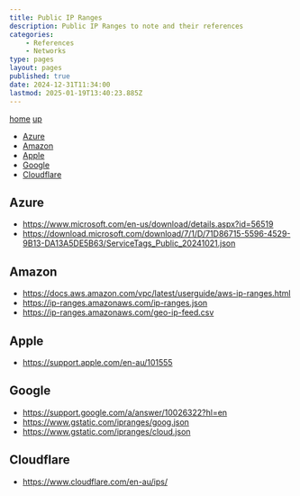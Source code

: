 ```yaml
---
title: Public IP Ranges
description: Public IP Ranges to note and their references
categories:
    - References
    - Networks
type: pages
layout: pages
published: true
date: 2024-12-31T11:34:00
lastmod: 2025-01-19T13:40:23.885Z
---
```


[home](/) [up](./)
<!--- cSpell:disable --->
* [Azure](#azure)
* [Amazon](#amazon)
* [Apple](#apple)
* [Google](#google)
* [Cloudflare](#cloudflare)
<!--- cSpell:enable --->

## Azure

* <https://www.microsoft.com/en-us/download/details.aspx?id=56519>
* <https://download.microsoft.com/download/7/1/D/71D86715-5596-4529-9B13-DA13A5DE5B63/ServiceTags_Public_20241021.json>

## Amazon

* <https://docs.aws.amazon.com/vpc/latest/userguide/aws-ip-ranges.html>
* <https://ip-ranges.amazonaws.com/ip-ranges.json>
* <https://ip-ranges.amazonaws.com/geo-ip-feed.csv>

## Apple

* <https://support.apple.com/en-au/101555>

## Google

* <https://support.google.com/a/answer/10026322?hl=en>
* <https://www.gstatic.com/ipranges/goog.json>
* <https://www.gstatic.com/ipranges/cloud.json>

## Cloudflare

* <https://www.cloudflare.com/en-au/ips/>